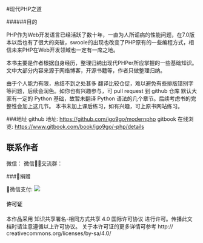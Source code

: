 #现代PHP之道

######目的

PHP作为Web开发语言已经活跃了数十年，一直为人所诟病的性能问题，在7.0版本以后也有了很大的突破，swoole的出现也改变了PHP原有的一些编程方式，相信未来PHP在Web开发领域也一定有一席之地。

本书主要是作者根据自身经历，整理归纳出现代PHPer所应掌握的一些基础知识。文中大部分内容来源于网络博客，开源书籍等，作者只做整理归纳。

由于个人能力有限，总结不到之处甚多
翻译比较仓促，难以避免有些排版错别字等问题，后续会润色。如你也有兴趣参与，可 pull request 到 github 仓库
默认大家有一定的 Python 基础，故暂未翻译 Python 语法的几个章节。后续考虑书的完整性会加上这几节。
本书未加上课后练习，如有兴趣，可上原书网站练习。

###地址
github 地址: https://github.com/igo9go/modernphp
gitbook 在线浏览: https://www.gitbook.com/book/igo9go/-php/details

## 联系作者
微信：
微信交流群：

###捐赠

微信支付:
![](http://oc9orpe44.bkt.clouddn.com/17-2-17/84635262-file_1487318515853_3eb6.png)


#### 许可证
本作品采用 知识共享署名-相同方式共享 4.0 国际许可协议 进行许可。传播此文档时请注意遵循以上许可协议。 关于本许可证的更多详情可参考 http://               creativecommons.org/licenses/by-sa/4.0/